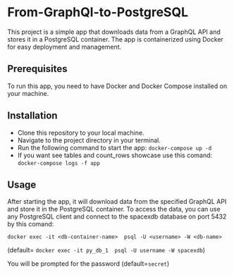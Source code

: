 # From-GraphQl-to-PostgreSQL
This project is a simple app that downloads data from a GraphQL API and stores it in a PostgreSQL container. The app is containerized using Docker for easy deployment and management.

## Prerequisites
To run this app, you need to have Docker and Docker Compose installed on your machine.

## Installation
- Clone this repository to your local machine.
- Navigate to the project directory in your terminal.
- Run the following command to start the app: `docker-compose up -d`
- If you want see tables and count_rows showcase use this comand: `docker-compose logs -f app`

## Usage
After starting the app, it will download data from the specified GraphQL API and store it in the PostgreSQL container.
To access the data, you can use any PostgreSQL client and connect to the spacexdb database on port 5432 by this comand: 

`docker exec -it <db-container-name>  psql -U <username> -W <db-name>`

(default= `docker exec -it py_db_1  psql -U username -W spacexdb`)

You will be prompted for the password (default=`secret`)

